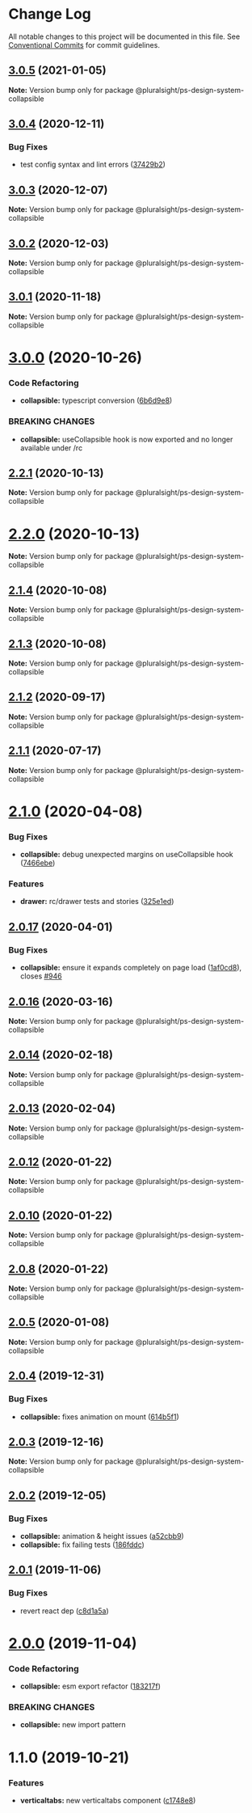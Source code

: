 # Change Log

All notable changes to this project will be documented in this file.
See [Conventional Commits](https://conventionalcommits.org) for commit guidelines.

## [3.0.5](https://github.com/pluralsight/design-system/compare/@pluralsight/ps-design-system-collapsible@3.0.4...@pluralsight/ps-design-system-collapsible@3.0.5) (2021-01-05)

**Note:** Version bump only for package @pluralsight/ps-design-system-collapsible





## [3.0.4](https://github.com/pluralsight/design-system/compare/@pluralsight/ps-design-system-collapsible@3.0.3...@pluralsight/ps-design-system-collapsible@3.0.4) (2020-12-11)


### Bug Fixes

* test config syntax and lint errors ([37429b2](https://github.com/pluralsight/design-system/commit/37429b289e428500233a3954c5bf1bb96df852a6))





## [3.0.3](https://github.com/pluralsight/design-system/compare/@pluralsight/ps-design-system-collapsible@3.0.2...@pluralsight/ps-design-system-collapsible@3.0.3) (2020-12-07)

**Note:** Version bump only for package @pluralsight/ps-design-system-collapsible





## [3.0.2](https://github.com/pluralsight/design-system/compare/@pluralsight/ps-design-system-collapsible@3.0.1...@pluralsight/ps-design-system-collapsible@3.0.2) (2020-12-03)

**Note:** Version bump only for package @pluralsight/ps-design-system-collapsible





## [3.0.1](https://github.com/pluralsight/design-system/compare/@pluralsight/ps-design-system-collapsible@3.0.0...@pluralsight/ps-design-system-collapsible@3.0.1) (2020-11-18)

**Note:** Version bump only for package @pluralsight/ps-design-system-collapsible





# [3.0.0](https://github.com/pluralsight/design-system/compare/@pluralsight/ps-design-system-collapsible@2.2.1...@pluralsight/ps-design-system-collapsible@3.0.0) (2020-10-26)


### Code Refactoring

* **collapsible:** typescript conversion ([6b6d9e8](https://github.com/pluralsight/design-system/commit/6b6d9e8c36c5b82ef7c2428b2fafb6898f6c9737))


### BREAKING CHANGES

* **collapsible:** useCollapsible hook is now exported and no longer available under /rc





## [2.2.1](https://github.com/pluralsight/design-system/compare/@pluralsight/ps-design-system-collapsible@2.2.0...@pluralsight/ps-design-system-collapsible@2.2.1) (2020-10-13)

**Note:** Version bump only for package @pluralsight/ps-design-system-collapsible





# [2.2.0](https://github.com/pluralsight/design-system/compare/@pluralsight/ps-design-system-collapsible@2.1.4...@pluralsight/ps-design-system-collapsible@2.2.0) (2020-10-13)

**Note:** Version bump only for package @pluralsight/ps-design-system-collapsible





## [2.1.4](https://github.com/pluralsight/design-system/compare/@pluralsight/ps-design-system-collapsible@2.1.3...@pluralsight/ps-design-system-collapsible@2.1.4) (2020-10-08)

**Note:** Version bump only for package @pluralsight/ps-design-system-collapsible





## [2.1.3](https://github.com/pluralsight/design-system/compare/@pluralsight/ps-design-system-collapsible@2.1.2...@pluralsight/ps-design-system-collapsible@2.1.3) (2020-10-08)

**Note:** Version bump only for package @pluralsight/ps-design-system-collapsible





## [2.1.2](https://github.com/pluralsight/design-system/compare/@pluralsight/ps-design-system-collapsible@2.1.1...@pluralsight/ps-design-system-collapsible@2.1.2) (2020-09-17)

**Note:** Version bump only for package @pluralsight/ps-design-system-collapsible





## [2.1.1](https://github.com/pluralsight/design-system/compare/@pluralsight/ps-design-system-collapsible@2.1.0...@pluralsight/ps-design-system-collapsible@2.1.1) (2020-07-17)

**Note:** Version bump only for package @pluralsight/ps-design-system-collapsible





# [2.1.0](https://github.com/pluralsight/design-system/compare/@pluralsight/ps-design-system-collapsible@2.0.17...@pluralsight/ps-design-system-collapsible@2.1.0) (2020-04-08)


### Bug Fixes

* **collapsible:** debug unexpected margins on useCollapsible hook ([7466ebe](https://github.com/pluralsight/design-system/commit/7466ebe8678df4d03235ffd23b80e9f180a57cd9))


### Features

* **drawer:** rc/drawer tests and stories ([325e1ed](https://github.com/pluralsight/design-system/commit/325e1ed3b4e7b48d7c8148b6457c964f87f393d4))





## [2.0.17](https://github.com/pluralsight/design-system/compare/@pluralsight/ps-design-system-collapsible@2.0.16...@pluralsight/ps-design-system-collapsible@2.0.17) (2020-04-01)


### Bug Fixes

* **collapsible:** ensure it expands completely on page load ([1af0cd8](https://github.com/pluralsight/design-system/commit/1af0cd873f0198eaca43a62940789cbd6dd0b604)), closes [#946](https://github.com/pluralsight/design-system/issues/946)





## [2.0.16](https://github.com/pluralsight/design-system/compare/@pluralsight/ps-design-system-collapsible@2.0.15...@pluralsight/ps-design-system-collapsible@2.0.16) (2020-03-16)

**Note:** Version bump only for package @pluralsight/ps-design-system-collapsible





## [2.0.14](https://github.com/pluralsight/design-system/compare/@pluralsight/ps-design-system-collapsible@2.0.13...@pluralsight/ps-design-system-collapsible@2.0.14) (2020-02-18)

**Note:** Version bump only for package @pluralsight/ps-design-system-collapsible





## [2.0.13](https://github.com/pluralsight/design-system/compare/@pluralsight/ps-design-system-collapsible@2.0.12...@pluralsight/ps-design-system-collapsible@2.0.13) (2020-02-04)

**Note:** Version bump only for package @pluralsight/ps-design-system-collapsible





## [2.0.12](https://github.com/pluralsight/design-system/compare/@pluralsight/ps-design-system-collapsible@2.0.10...@pluralsight/ps-design-system-collapsible@2.0.12) (2020-01-22)

**Note:** Version bump only for package @pluralsight/ps-design-system-collapsible





## [2.0.10](https://github.com/pluralsight/design-system/compare/@pluralsight/ps-design-system-collapsible@2.0.8...@pluralsight/ps-design-system-collapsible@2.0.10) (2020-01-22)

**Note:** Version bump only for package @pluralsight/ps-design-system-collapsible





## [2.0.8](https://github.com/pluralsight/design-system/compare/@pluralsight/ps-design-system-collapsible@2.0.6...@pluralsight/ps-design-system-collapsible@2.0.8) (2020-01-22)

**Note:** Version bump only for package @pluralsight/ps-design-system-collapsible





## [2.0.5](https://github.com/pluralsight/design-system/compare/@pluralsight/ps-design-system-collapsible@2.0.4...@pluralsight/ps-design-system-collapsible@2.0.5) (2020-01-08)

**Note:** Version bump only for package @pluralsight/ps-design-system-collapsible





## [2.0.4](https://github.com/pluralsight/design-system/compare/@pluralsight/ps-design-system-collapsible@2.0.3...@pluralsight/ps-design-system-collapsible@2.0.4) (2019-12-31)


### Bug Fixes

* **collapsible:** fixes animation on mount ([614b5f1](https://github.com/pluralsight/design-system/commit/614b5f1e891e70e76fcae3ab8337e382a9d548c5))





## [2.0.3](https://github.com/pluralsight/design-system/compare/@pluralsight/ps-design-system-collapsible@2.0.2...@pluralsight/ps-design-system-collapsible@2.0.3) (2019-12-16)

**Note:** Version bump only for package @pluralsight/ps-design-system-collapsible





## [2.0.2](https://github.com/pluralsight/design-system/compare/@pluralsight/ps-design-system-collapsible@2.0.1...@pluralsight/ps-design-system-collapsible@2.0.2) (2019-12-05)


### Bug Fixes

* **collapsible:** animation & height issues ([a52cbb9](https://github.com/pluralsight/design-system/commit/a52cbb9b97e9152e8322778c0c07a7b5f780af07))
* **collapsible:** fix failing tests ([186fddc](https://github.com/pluralsight/design-system/commit/186fddc049f2617f4c76fd9b283898ce7344a274))





## [2.0.1](https://github.com/pluralsight/design-system/compare/@pluralsight/ps-design-system-collapsible@2.0.0...@pluralsight/ps-design-system-collapsible@2.0.1) (2019-11-06)


### Bug Fixes

* revert react dep ([c8d1a5a](https://github.com/pluralsight/design-system/commit/c8d1a5a5456e99e9cee64c9ccd8b1a98d0642ac0))





# [2.0.0](https://github.com/pluralsight/design-system/compare/@pluralsight/ps-design-system-collapsible@1.1.0...@pluralsight/ps-design-system-collapsible@2.0.0) (2019-11-04)


### Code Refactoring

* **collapsible:** esm export refactor ([183217f](https://github.com/pluralsight/design-system/commit/183217f))


### BREAKING CHANGES

* **collapsible:** new import pattern





# 1.1.0 (2019-10-21)


### Features

* **verticaltabs:** new verticaltabs component ([c1748e8](https://github.com/pluralsight/design-system/commit/c1748e8))
